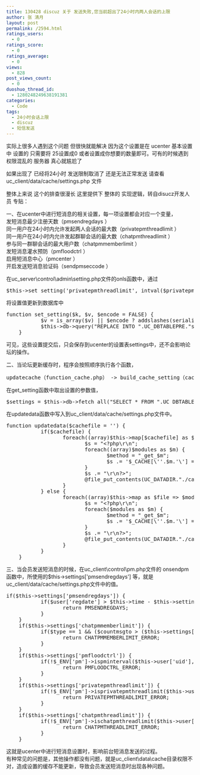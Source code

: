 ```yaml
---
title: 130428 discuz 关于 发送失败,您当前超出了24小时内两人会话的上限
author: 张 清月
layout: post
permalink: /2594.html
ratings_users:
  - 0
ratings_score:
  - 0
ratings_average:
  - 0
views:
  - 828
post_views_count:
  - 0
duoshuo_thread_id:
  - 1280248249638191381
categories:
  - Code
tags:
  - 24小时会话上限
  - discuz
  - 短信发送
---
```

实际上很多人遇到这个问题 但很快就能解决 因为这个设置是在 ucenter 基本设置中 设置的 只需要将 25设置成0 或者设置成你想要的数量即可。可有的时候遇到 权限混乱的 服务器 真心就尴尬了

如果出现了 已经将24小时 发送限制取消了 还是无法正常发送 请查看  
uc_client/data/cache/settings.php 文件 

整体上来说 这个的排查很漫长 这里提供下 整体的 实现逻辑，转自disucz开发人员 专贴：

一、在ucenter中进行短消息的相关设置，每一项设置都会对应一个变量，  
发短消息最少注册天数（pmsendregdays ）  
同一用户在24小时内允许发起两人会话的最大数（privatepmthreadlimit ）  
同一用户在24小时内允许发起群聊会话的最大数（chatpmthreadlimit ）  
参与同一群聊会话的最大用户数（chatpmmemberlimit ）  
发短消息灌水预防（pmfloodctrl ）  
启用短消息中心（pmcenter ）  
开启发送短消息验证码（sendpmseccode ）

在uc_server\control\admin\setting.php文件的onls函数中，通过

<pre class="brush: php; title: ; notranslate" title="">$this-&gt;set_setting('privatepmthreadlimit', intval($privatepmthreadlimit));
</pre>

将设置值更新到数据库中

<pre class="brush: php; title: ; notranslate" title="">function set_setting($k, $v, $encode = FALSE) {
           $v = is_array($v) || $encode ? addslashes(serialize($v)) : $v;
           $this-&gt;db-&gt;query("REPLACE INTO ".UC_DBTABLEPRE."settings SET k='$k', v='$v'");
    }
</pre>

可见，这些设置提交后，只会保存到ucenter的设置表settings中，还不会影响论坛的操作。

二、当论坛更新缓存时，程序会按照顺序执行各个函数，

<pre class="brush: php; title: ; notranslate" title="">updatecache（function_cache.php） -&gt; build_cache_setting（cache_setting.php）-&gt; uc_app_ls（client.php）-&gt; init_cache（base.php）-&gt; cache（base.php）-&gt; updatedata（cache.php）-&gt; _get_settings（cache.php）-&gt; get_setting（base.php）
</pre>

在get_setting函数中取出设置的参数值，

<pre class="brush: php; title: ; notranslate" title="">$settings = $this-&gt;db-&gt;fetch_all("SELECT * FROM ".UC_DBTABLEPRE."settings $sqladd");
</pre>

在updatedata函数中写入到uc_client/data/cache/settings.php文件中。

<pre class="brush: php; title: ; notranslate" title="">function updatedata($cachefile = '') {
           if($cachefile) {
                  foreach((array)$this-&gt;map[$cachefile] as $modules) {
                         $s = "&lt;?php\r\n";
                         foreach((array)$modules as $m) {
                                $method = "_get_$m";
                                $s .= '$_CACHE[\''.$m.'\'] = '.var_export($this-&gt;$method(), TRUE).";\r\n";
                         }
                         $s .= "\r\n?&gt;";
                         @file_put_contents(UC_DATADIR."./cache/$cachefile.php", $s);
                  }
           } else {
                  foreach((array)$this-&gt;map as $file =&gt; $modules) {
                         $s = "&lt;?php\r\n";
                         foreach($modules as $m) {
                                $method = "_get_$m";
                                $s .= '$_CACHE[\''.$m.'\'] = '.var_export($this-&gt;$method(), TRUE).";\r\n";
                         }
                         $s .= "\r\n?&gt;";
                         @file_put_contents(UC_DATADIR."./cache/$file.php", $s);
                  }
           }
    }
</pre>

三、当会员发送短消息的时候，在uc\_client\control\pm.php文件的 onsendpm 函数中，所使用的$this->settings['pmsendregdays'] 等，就是uc\_client/data/cache/settings.php文件中的值。

<pre class="brush: php; title: ; notranslate" title="">if($this-&gt;settings['pmsendregdays']) {
           if($user['regdate'] &gt; $this-&gt;time - $this-&gt;settings['pmsendregdays'] * 86400) {
                  return PMSENDREGDAYS;
           }
    }
    if($this-&gt;settings['chatpmmemberlimit']) {
           if($type == 1 && ($countmsgto &gt; ($this-&gt;settings['chatpmmemberlimit'] - 1))) {
                  return CHATPMMEMBERLIMIT_ERROR;
           }
    }
    if($this-&gt;settings['pmfloodctrl']) {
           if(!$_ENV['pm']-&gt;ispminterval($this-&gt;user['uid'], $this-&gt;settings['pmfloodctrl'])) {
                  return PMFLOODCTRL_ERROR;
           }
    }
    if($this-&gt;settings['privatepmthreadlimit']) {
           if(!$_ENV['pm']-&gt;isprivatepmthreadlimit($this-&gt;user['uid'], $this-&gt;settings['privatepmthreadlimit'])) {
                  return PRIVATEPMTHREADLIMIT_ERROR;
           }
    }
    if($this-&gt;settings['chatpmthreadlimit']) {
           if(!$_ENV['pm']-&gt;ischatpmthreadlimit($this-&gt;user['uid'], $this-&gt;settings['chatpmthreadlimit'])) {
                  return CHATPMTHREADLIMIT_ERROR;
           }
    }
</pre>

这就是ucenter中进行短消息设置时，影响前台短消息发送的过程。  
有种常见的问题是，其他操作都没有问题，就是uc_client\data\cache目录权限不对，造成设置的缓存不能更新，导致会员发送短消息时出现各种问题。